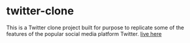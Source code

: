 # twitter-clone
This is a Twitter clone project built for purpose to replicate some of the  features of the popular social media platform Twitter. [live here](https://samir984.github.io/twitter-cone/)
